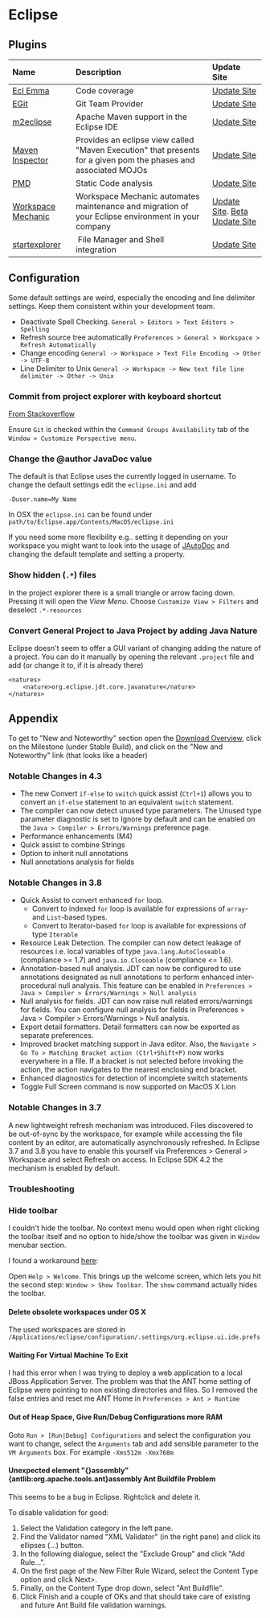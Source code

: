 # Eclipse #

## Plugins ##

| Name | Description | Update Site |
| :---- | :---- | :---- |
| [Ecl Emma](http://www.eclemma.org/) | Code coverage | [Update Site](http://update.eclemma.org/) |
| [EGit](http://www.eclipse.org/egit/) | Git Team Provider | [Update Site](http://download.eclipse.org/egit/updates) |
| [m2eclipse](http://eclipse.org/m2e/) | Apache Maven support in the Eclipse IDE | [Update Site](http://download.eclipse.org/technology/m2e/releases) |
| [Maven Inspector](http://prapicault.github.com/MavenInspector/) | Provides an eclipse view called "Maven Execution" that presents for a given pom the phases and associated MOJOs | [Update Site](http://prapicault.github.com/MavenInspector/repository)
| [PMD](http://pmd.sourceforge.net/integrations.html#eclipse) | Static Code analysis | [Update Site](http://pmd.sf.net/eclipse) |
| [Workspace Mechanic](http://code.google.com/a/eclipselabs.org/p/workspacemechanic/) | Workspace Mechanic automates maintenance and migration of your Eclipse environment in your company | [Update Site](http://workspacemechanic.eclipselabs.org.codespot.com/git.update/mechanic/). [Beta Update Site](http://workspacemechanic.eclipselabs.org.codespot.com/git.update/mechanic-testing/) |
|[startexplorer](https://github.com/basti1302/startexplorer)| File Manager and Shell integration | [Update Site](http://basti1302.github.com/startexplorer/update/) |

## Configuration ##

Some default settings are weird, especially the encoding and line delimiter settings. Keep them consistent within your development team.

*   Deactivate Spell Checking. `General > Editors > Text Editors > Spelling`
*   Refresh source tree automatically `Preferences > General > Workspace > Refresh Automatically`
*   Change encoding `General -> Workspace > Text File Encoding -> Other -> UTF-8`
*   Line Delimiter to Unix `General -> Workspace -> New text file line delimiter -> Other -> Unix`

### Commit from project explorer with keyboard shortcut ###

[From Stackoverflow](http://stackoverflow.com/questions/8469313)

Ensure `Git` is checked within the `Command Groups Availability` tab of the `Window > Customize Perspective menu`.

### Change the @author JavaDoc value ###

The default is that Eclipse uses the currently logged in username. To change the default settings edit the `eclipse.ini` and add

	-Duser.name=My Name

In OSX the  `eclipse.ini` can be found under `path/to/Eclipse.app/Contents/MacOS/eclipse.ini`

If you need some more flexibility e.g.. setting it depending on your workspace you might want to look into the usage of [JAutoDoc](http://jautodoc.sourceforge.net/) and changing the default template and setting a property.

### Show hidden (`.*`) files ###

In the project explorer there is a small triangle or arrow facing down. Pressing it will open the _View Menu_. Choose `Customize View > Filters` and deselect `.*-resources`

### Convert General Project to Java Project by adding Java Nature ###

Eclipse doesn't seem to offer a GUI variant of changing adding the nature of a project. You can do it manually by opening the relevant `.project` file and add (or change it to, if it is already there)

    <natures>
    	<nature>org.eclipse.jdt.core.javanature</nature>
    </natures>

## Appendix ##

To get to "New and Noteworthy" section open the [Download Overview](http://download.eclipse.org/eclipse/downloads/index.html), click on the Milestone (under Stable Build), and click on the "New and Noteworthy" link (that looks like a header)

### Notable Changes in 4.3 ###

- The new Convert `if-else` to `switch` quick assist (`Ctrl+1`) allows you to convert an `if-else` statement to an equivalent `switch` statement.
- The compiler can now detect unused type parameters. The Unused type parameter diagnostic is set to Ignore by default and can be enabled on the `Java > Compiler > Errors/Warnings` preference page.
- Performance enhancements (M4)
- Quick assist to combine Strings
- Option to inherit null annotations
- Null annotations analysis for fields

### Notable Changes in 3.8 ###

- Quick Assist to convert enhanced `for` loop.
	- Convert to indexed `for` loop is available for expressions of `array`- and `List`-based types.
	- Convert to Iterator-based `for` loop is available for expressions of type `Iterable`
- Resource Leak Detection. The compiler can now detect leakage of resources i.e. local variables of type `java.lang.AutoCloseable` (compliance >= 1.7) and `java.io.Closeable` (compliance <= 1.6).
- Annotation-based null analysis. JDT can now be configured to use annotations designated as null annotations to perform enhanced inter-procedural null analysis. This feature can be enabled in `Preferences > Java > Compiler > Errors/Warnings > Null analysis`
- Null analysis for fields. JDT can now raise null related errors/warnings for fields. You can configure null analysis for fields in Preferences > Java > Compiler > Errors/Warnings > Null analysis.
- Export detail formatters. Detail formatters can now be exported as separate preferences.
- Improved bracket matching support in Java editor. Also, the `Navigate > Go To > Matching Bracket action (Ctrl+Shift+P)` now works everywhere in a file. If a bracket is not selected before invoking the action, the action navigates to the nearest enclosing end bracket.
- Enhanced diagnostics for detection of incomplete switch statements
- Toggle Full Screen command is now supported on MacOS X Lion

### Notable Changes in 3.7 ###

A new lightweight refresh mechanism was introduced. Files discovered to be out-of-sync by the workspace, for example while accessing the file content by an editor, are automatically asynchronously refreshed. In Eclipse 3.7 and 3.8 you have to enable this yourself via Preferences > General > Workspace and select Refresh on access. In Eclipse SDK 4.2 the mechanism is enabled by default.

### Troubleshooting ###

### Hide toolbar ###

I couldn't hide the toolbar. No context menu would open when right clicking the toolbar itself and no option to hide/show the toolbar was given in `Window` menubar section.

I found a workaround [here](http://blog.redfin.com/devblog/2012/07/hide_eclipse_juno_toolbar.html):

Open `Help > Welcome`. This brings up the welcome screen, which lets you hit the second step: `Window > Show Toolbar`. The `show` command actually hides the toolbar.

#### Delete obsolete workspaces under OS X ####

The used workspaces are stored in
`/Applications/eclipse/configuration/.settings/org.eclipse.ui.ide.prefs`

#### Waiting For Virtual Machine To Exit ####

I had this error when I was trying to deploy a web application to a local JBoss Application Server. The problem was that the ANT home setting of Eclipse were pointing to non existing directories and files. So I removed the false entries and reset me ANT Home in `Preferences > Ant > Runtime`

#### Out of Heap Space, Give Run/Debug Configurations more RAM ####

Goto `Run > [Run|Debug] Configurations` and select the configuration you want to change, select the `Arguments` tab and add sensible parameter to the `VM Arguments` box. For example `-Xms512m -Xmx768m`

#### Unexpected element "{}assembly" {antlib:org.apache.tools.ant}assembly Ant Buildfile Problem ####

This seems to be a bug in Eclipse. Rightclick and delete it.

To disable validation for good:

1. Select the Validation category in the left pane.
2. Find the Validator named "XML Validator" (in the right pane) and click its ellipses (...) button.
3. In the following dialogue, select the "Exclude Group" and click "Add Rule...".
4. On the first page of the New Filter Rule Wizard, select the Content Type option and click Next>.
5. Finally, on the Content Type drop down, select "Ant Buildfile".
6. Click Finish and a couple of OKs and that should take care of existing and future Ant Build file validation warnings.

